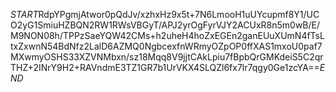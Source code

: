 $START$RdpYPgmjAtwor0pQdJv/xzhxHz9x5t+7N6LmooH1uUYcupmf8Y1/UCO2yG1SmiuHZBQN2RW1RWsVBGyT/APJ2yrOgFyrVJY2ACUxR8n5m0wB/E/M9NON08h/TPPzSaeYQW42CMs+h2uheH4hoZxEGEn2ganEUuXUmN4fTsLtxZxwnN54BdNfz2LalD6AZMQ0NgbcexfnWRmyOZpOP0ffXAS1mxoU0paf7MXwmyOSHS33XZVNMbxn/sz18Mqq8V9jjtCAkLpiu7fBpbQrGMKdeiS5C2qrTHZ+2INrY9H2+RAVndmE3TZ1GR7b1UrVKX4SLQZl6fx7lr7qgy0Ge1zcYA==$END$